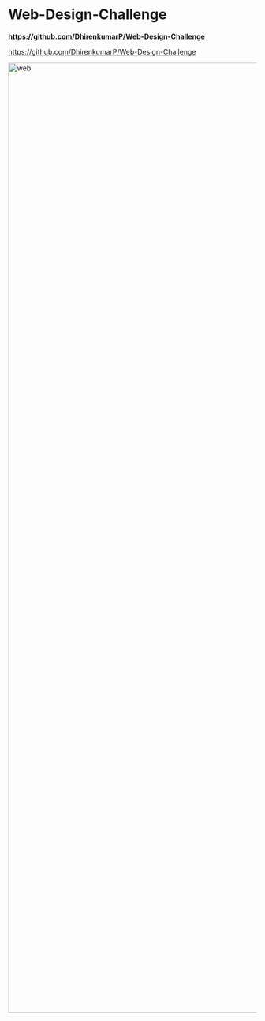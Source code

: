 # Web-Design-Challenge

**https://github.com/DhirenkumarP/Web-Design-Challenge**


https://github.com/DhirenkumarP/Web-Design-Challenge

<img width="1922" alt="web" src="https://user-images.githubusercontent.com/98297243/166211441-522c5bb9-b423-48f3-8d74-c61071dc816b.png">

